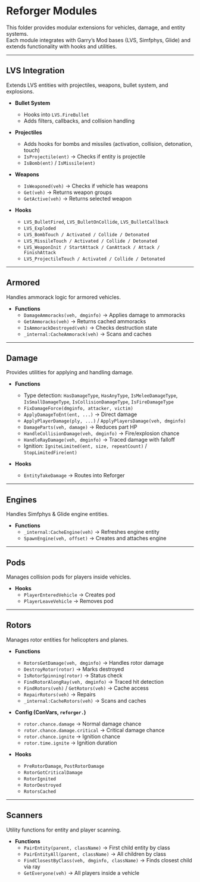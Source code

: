 # Reforger Modules

This folder provides modular extensions for vehicles, damage, and entity systems.  
Each module integrates with Garry’s Mod bases (LVS, Simfphys, Glide) and extends functionality with hooks and utilities.

---

## LVS Integration
Extends LVS entities with projectiles, weapons, bullet system, and explosions.

- **Bullet System**
  - Hooks into `LVS.FireBullet`  
  - Adds filters, callbacks, and collision handling  

- **Projectiles**
  - Adds hooks for bombs and missiles (activation, collision, detonation, touch)  
  - `IsProjectile(ent)` → Checks if entity is projectile  
  - `IsBomb(ent)` / `IsMissile(ent)`  

- **Weapons**
  - `IsWeaponed(veh)` → Checks if vehicle has weapons  
  - `Get(veh)` → Returns weapon groups  
  - `GetActive(veh)` → Returns selected weapon  

- **Hooks**
  - `LVS_BulletFired`, `LVS_BulletOnCollide`, `LVS_BulletCallback`  
  - `LVS_Exploded`  
  - `LVS_BombTouch / Activated / Collide / Detonated`  
  - `LVS_MissileTouch / Activated / Collide / Detonated`  
  - `LVS_WeaponInit / StartAttack / CanAttack / Attack / FinishAttack`  
  - `LVS_ProjectileTouch / Activated / Collide / Detonated`  

---

## Armored
Handles ammorack logic for armored vehicles.

- **Functions**
  - `DamageAmmoracks(veh, dmginfo)` → Applies damage to ammoracks  
  - `GetAmmoracks(veh)` → Returns cached ammoracks  
  - `IsAmmorackDestroyed(veh)` → Checks destruction state  
  - `_internal:CacheAmmorack(veh)` → Scans and caches  

---

## Damage
Provides utilities for applying and handling damage.

- **Functions**
  - Type detection: `HasDamageType`, `HasAnyType`, `IsMeleeDamageType`, `IsSmallDamageType`, `IsCollisionDamageType`, `IsFireDamageType`  
  - `FixDamageForce(dmginfo, attacker, victim)`  
  - `ApplyDamageToEnt(ent, ...)` → Direct damage  
  - `ApplyPlayerDamage(ply, ...)` / `ApplyPlayersDamage(veh, dmginfo)`  
  - `DamageParts(veh, damage)` → Reduces part HP  
  - `HandleCollisionDamage(veh, dmginfo)` → Fire/explosion chance  
  - `HandleRayDamage(veh, dmginfo)` → Traced damage with falloff  
  - Ignition: `IgniteLimited(ent, size, repeatCount)` / `StopLimitedFire(ent)`  

- **Hooks**
  - `EntityTakeDamage` → Routes into Reforger  

---

## Engines
Handles Simfphys & Glide engine entities.

- **Functions**
  - `_internal:CacheEngine(veh)` → Refreshes engine entity  
  - `SpawnEngine(veh, offset)` → Creates and attaches engine  

---

## Pods
Manages collision pods for players inside vehicles.

- **Hooks**
  - `PlayerEnteredVehicle` → Creates pod  
  - `PlayerLeaveVehicle` → Removes pod  

---

## Rotors
Manages rotor entities for helicopters and planes.

- **Functions**
  - `RotorsGetDamage(veh, dmginfo)` → Handles rotor damage  
  - `DestroyRotor(rotor)` → Marks destroyed  
  - `IsRotorSpinning(rotor)` → Status check  
  - `FindRotorAlongRay(veh, dmginfo)` → Traced hit detection  
  - `FindRotors(veh)` / `GetRotors(veh)` → Cache access  
  - `RepairRotors(veh)` → Repairs  
  - `_internal:CacheRotors(veh)` → Scans and caches  

- **Config (ConVars, `reforger.`)**
  - `rotor.chance.damage` → Normal damage chance  
  - `rotor.chance.damage.critical` → Critical damage chance  
  - `rotor.chance.ignite` → Ignition chance  
  - `rotor.time.ignite` → Ignition duration  

- **Hooks**
  - `PreRotorDamage`, `PostRotorDamage`  
  - `RotorGotCriticalDamage`  
  - `RotorIgnited`  
  - `RotorDestroyed`  
  - `RotorsCached`  

---

## Scanners
Utility functions for entity and player scanning.

- **Functions**
  - `PairEntity(parent, className)` → First child entity by class  
  - `PairEntityAll(parent, className)` → All children by class  
  - `FindClosestByClass(veh, dmginfo, className)` → Finds closest child via ray  
  - `GetEveryone(veh)` → All players inside a vehicle  
